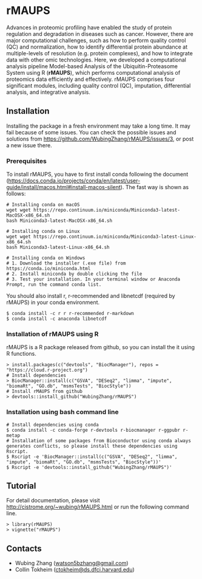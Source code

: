 # rMAUPS

Advances in proteomic profiling have enabled the study of protein regulation and degradation in diseases such as cancer. However, there are major computational challenges, such as how to perform quality control (QC) and normalization, how to identify differential protein abundance at multiple-levels of resolution (e.g. protein complexes), and how to integrate data with other omic technologies. Here, we developed a computational analysis pipeline Model-based Analysis of the Ubiquitin-Proteasome System using R (**rMAUPS**), which performs computational analysis of proteomics data efficiently and effectively. rMAUPS comprises four significant modules, including quality control (QC), imputation, differential analysis, and integrative analysis.

## Installation
Installing the package in a fresh environment may take a long time. It may fail because of some issues. You can check the possible issues and solutions from https://github.com/WubingZhang/rMAUPS/issues/3, or post a new issue there.

### Prerequisites
To install rMAUPS, you have to first install conda following the document (https://docs.conda.io/projects/conda/en/latest/user-guide/install/macos.html#install-macos-silent).  The fast way is shown as follows:  

```
# Installing conda on macOS
wget wget https://repo.continuum.io/miniconda/Miniconda3-latest-MacOSX-x86_64.sh
bash Miniconda3-latest-MacOSX-x86_64.sh

# Installing conda on Linux
wget wget https://repo.continuum.io/miniconda/Miniconda3-latest-Linux-x86_64.sh
bash Miniconda3-latest-Linux-x86_64.sh

# Installing conda on Windows
# 1. Download the installer (.exe file) from https://conda.io/miniconda.html
# 2. Install miniconda by double clicking the file
# 3. Test your installation. In your terminal window or Anaconda Prompt, run the command conda list.
```

You should also install r, r-recommended and libnetcdf (required by rMAUPS) in your conda environment.
```
$ conda install -c r r r-recommended r-markdown
$ conda install -c anaconda libnetcdf
```

### Installation of rMAUPS using R
rMAUPS is a R package released from github, so you can install the it using R functions.
```
> install.packages(c("devtools", "BiocManager"), repos = "https://cloud.r-project.org")
# Install dependencies
> BiocManager::install(c("GSVA", "DESeq2", "limma", "impute", "biomaRt", "GO.db", "msmsTests", "BiocStyle"))
# Install rMAUPS from github
> devtools::install_github("WubingZhang/rMAUPS")
```

### Installation using bash command line
```
# Install dependencies using conda
$ conda install -c conda-forge r-devtools r-biocmanager r-ggpubr r-metap
# Installation of some packages from Bioconductor using conda always generates conflicts, so please install these dependencies using Rscript.
$ Rscript -e 'BiocManager::install(c("GSVA", "DESeq2", "limma", "impute", "biomaRt", "GO.db", "msmsTests", "BiocStyle"))'
$ Rscript -e 'devtools::install_github("WubingZhang/rMAUPS")'
```

## Tutorial
For detail documentation, please visit http://cistrome.org/~wubing/rMAUPS.html or run the following command line.

```
> library(rMAUPS)
> vignette("rMAUPS")
```


## Contacts

* Wubing Zhang (watson5bzhang@gmail.com)
* Collin Tokheim (ctokheim@ds.dfci.harvard.edu)


